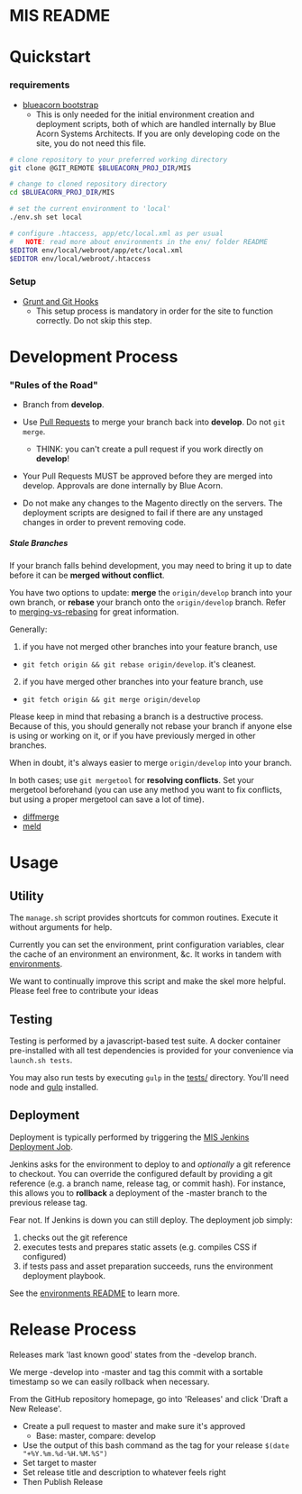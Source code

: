 MIS README
=========================

# Quickstart

### requirements
* [blueacorn bootstrap](https://github.com/BlueAcornInc/bootstrap)
  * This is only needed for the initial environment creation and deployment scripts, both of which are handled internally by Blue Acorn Systems Architects. If you are only developing code on the site, you do not need this file. 

```sh
# clone repository to your preferred working directory
git clone @GIT_REMOTE $BLUEACORN_PROJ_DIR/MIS

# change to cloned repository directory
cd $BLUEACORN_PROJ_DIR/MIS

# set the current environment to 'local'
./env.sh set local

# configure .htaccess, app/etc/local.xml as per usual
#   NOTE: read more about environments in the env/ folder README
$EDITOR env/local/webroot/app/etc/local.xml
$EDITOR env/local/webroot/.htaccess
```

### Setup
* [Grunt and Git Hooks](https://docs.google.com/document/d/1jVSJvUvYxNvKu2Mcs5wtN00lVAeV53iG3sPBkJ9hCs8/)
  * This setup process is mandatory in order for the site to function correctly. Do not skip this step.



# Development Process

### "Rules of the Road"
* Branch from __develop__.
* Use [Pull Requests](https://help.github.com/articles/creating-a-pull-request/) to merge your branch back into __develop__. Do not `git merge`.
  * THINK: you can't create a pull request if you work directly on __develop__!

* Your Pull Requests MUST be approved before they are merged into develop. Approvals are done internally by Blue Acorn.
* Do not make any changes to the Magento directly on the servers. The deployment scripts are designed to fail if there are any unstaged changes in order to prevent removing code.


##### Stale Branches

If your branch falls behind development, you may need to bring it up to date
before it can be **merged without conflict**.

You have two options to update: __merge__ the `origin/develop` branch into your own branch, or __rebase__ your branch onto the `origin/develop` branch. Refer to
[merging-vs-rebasing](https://www.atlassian.com/git/tutorials/merging-vs-rebasing/) for great information.

Generally:

1. if you have not merged other branches into your feature branch, use
  * `git fetch origin && git rebase origin/develop`. it's cleanest.
2. if you have merged other branches into your feature branch, use
  * `git fetch origin && git merge origin/develop`

Please keep in mind that rebasing a branch is a destructive process. Because of this, you should generally not rebase your branch if anyone else is using or working on it, or if you have previously merged in other branches.

When in doubt, it's always easier to merge `origin/develop` into your branch.

In both cases; use `git mergetool` for **resolving conflicts**. Set your mergetool beforehand (you can use any method you want to fix conflicts, but using a proper mergetool can save a lot of time).
  * [diffmerge](https://sourcegear.com/diffmerge/)
  * [meld](http://meldmerge.org/)


# Usage

## Utility

The `manage.sh` script provides shortcuts for common routines. Execute
it without arguments for help. 

Currently you can set the environment, print configuration variables, clear the
cache of an environment an environment, &c. It works in tandem with [environments](env/).

We want to continually improve this script and make the skel more helpful.
Please feel free to contribute your ideas

## Testing

Testing is performed by a javascript-based test suite. A docker container 
pre-installed with all test dependencies is provided for your convenience via
`launch.sh tests`. 

You may also run tests by executing `gulp` in the [tests/](tests/) directory. 
You'll need node and [gulp](http://gulpjs.com/) installed.

## Deployment

Deployment is typically performed by triggering the [MIS Jenkins Deployment Job](http://jenkins.badevops.com/job/MIS/).

Jenkins asks for the environment to deploy to and _optionally_ a git reference
to checkout. You can override the configured default by providing a git reference (e.g. a branch name, release tag, or commit hash). For instance, this allows you to __rollback__ a deployment of the -master branch to the previous release tag. 

Fear not. If Jenkins is down you can still deploy. The deployment job simply:

1. checks out the git reference
1. executes tests and prepares static assets (e.g. compiles CSS if configured)
1. if tests pass and asset preparation succeeds, runs the environment deployment playbook.


See the [environments README](env/README.md) to learn more.


# Release Process

Releases mark 'last known good' states from the -develop branch. 

We merge -develop into -master and tag this commit with a sortable timestamp so
we can easily rollback when necessary. 

From the GitHub repository homepage, go into 'Releases' and click 'Draft a New Release'. 

* Create a pull request to master and make sure it's approved
  * Base: master, compare: develop
* Use the output of this bash command as the tag for your release ```$(date "+%Y.%m.%d-%H.%M.%S")```
* Set target to master
* Set release title and description to whatever feels right
* Then Publish Release
